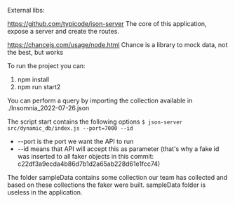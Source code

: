 External libs: 

https://github.com/typicode/json-server
The core of this application, expose a server and create the routes.

https://chancejs.com/usage/node.html
Chance is a library to mock data, not the best, but works

To run the project you can:
1. npm install
2. npm run start2

You can perform a query by importing the collection available in ./Insomnia_2022-07-26.json

The script start contains the following options
`$ json-server src/dynamic_db/index.js --port=7000 --id`
* --port is the port we want the API to run
* --id means that API will accept this as parameter (that's why a fake id was inserted to all faker objects in this commit: c22df3a9ecda4b86d7b1d2a65ab228d61e1fcc74)

The folder sampleData contains some collection our team has collected and based on these collections the faker were built. sampleData folder is useless in the application.
